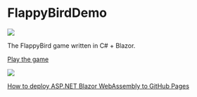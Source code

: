 # FlappyBirdDemo
![](https://github.com/alexeychuvagin/FlappyBirdDemo/workflows/Deploy%20to%20GitHub%20Pages/badge.svg)

The FlappyBird game written in C# + Blazor.

[Play the game](https://alexeychuvagin.github.io/FlappyBirdDemo/)


<img src="https://github.com/alexeychuvagin/FlappyBirdDemo/blob/master/screenshots/Screenshot.png" />

[How to deploy ASP.NET Blazor WebAssembly to GitHub Pages](https://swimburger.net/blog/dotnet/how-to-deploy-aspnet-blazor-webassembly-to-github-pages)

